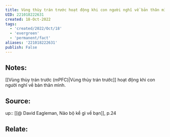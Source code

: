 ```yaml
---
title: Vùng thùy trán trước hoạt động khi con người nghĩ về bản thân mình
UID: 221018222631
created: 18-Oct-2022
tags:
  - 'created/2022/Oct/18'
  - 'evergreen'
  - 'permanent/fact'
aliases: '221018222631'
publish: False
---
```

## Notes:
[[Vùng thùy trán trước (mPFC)|Vùng thùy trán trước]] hoạt động khi con người nghĩ về bản thân mình.

## Source:
up:: [[@ David Eagleman, Não bộ kể gì về bạn]], p.24

## Relate:
